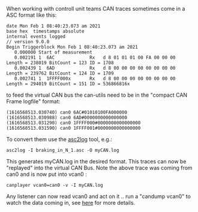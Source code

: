When working with controll unit teams CAN traces sometimes come in a ASC format like this:
``` 
date Mon Feb 1 08:40:23.073 am 2021
base hex  timestamps absolute
internal events logged
// version 9.0.0
Begin Triggerblock Mon Feb 1 08:40:23.073 am 2021
   0.000000 Start of measurement
   0.002191 1  6AC             Rx   d 8 01 01 01 00 FA 00 00 00  Length = 238019 BitCount = 123 ID = 1708
   0.002439 1  6AD             Rx   d 8 00 00 00 00 00 00 00 00  Length = 239762 BitCount = 124 ID = 1709
   0.002741 1  1FFFF000x       Rx   d 8 00 00 00 00 00 00 00 00  Length = 294019 BitCount = 151 ID = 536866816x
``` 

to feed the virtual CAN bus the can-utils need to be in the "compact CAN Frame logfile" format:
``` 
(1616568513.030740) can0 6AC#01010100FA000000
(1616568513.030988) can0 6AD#0000000000000000
(1616568513.031290) can0 1FFFF000#0000000000000000
(1616568513.031590) can0 1FFFF001#0000000000000000
``` 

To convert them use the [asc2log](https://manpages.debian.org/unstable/can-utils/asc2log.1.en.html) tool, e.g.:
``` 
asc2log -I braking_in_N_1.asc -O myCAN.log
``` 

This generates myCAN.log in the desired format. This traces can now be "replayed" into the virtual CAN Bus. Note the above trace was coming from can0 and is now put into vcan0 :
``` 
canplayer vcan0=can0 -v -I myCAN.log
``` 

Any listener can now read vcan0 and act on it .. run a "candump vcan0" to watch the data coming in, see [here](https://sgframework.readthedocs.io/en/latest/cantutorial.html) for more details.
